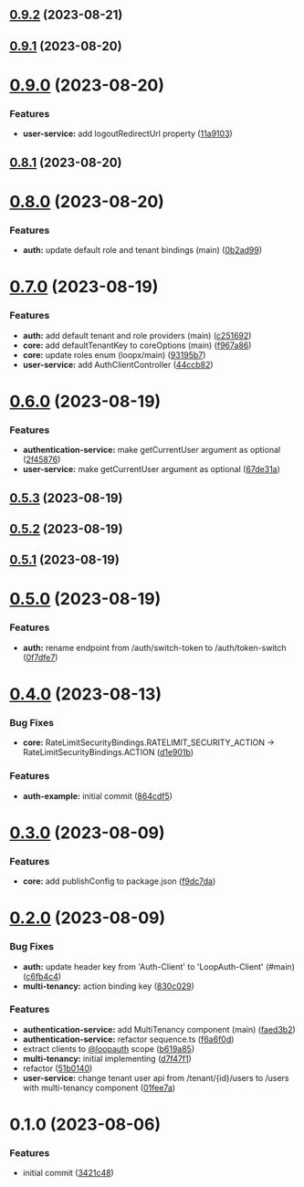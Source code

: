 

## [0.9.2](https://github.com/betaly/loopx/compare/0.9.1...0.9.2) (2023-08-21)

## [0.9.1](https://github.com/betaly/loopx/compare/0.9.0...0.9.1) (2023-08-20)

# [0.9.0](https://github.com/betaly/loopx/compare/0.8.1...0.9.0) (2023-08-20)


### Features

* **user-service:** add logoutRedirectUrl property ([11a9103](https://github.com/betaly/loopx/commit/11a9103c1f63fe3ce1f0c27d09b2ee0b17520a91))

## [0.8.1](https://github.com/betaly/loopx/compare/0.8.0...0.8.1) (2023-08-20)

# [0.8.0](https://github.com/betaly/loopx/compare/0.7.0...0.8.0) (2023-08-20)


### Features

* **auth:** update default role and tenant bindings (main) ([0b2ad99](https://github.com/betaly/loopx/commit/0b2ad998d980e53e1db8ff700e4d3f08863a76f2))

# [0.7.0](https://github.com/betaly/loopx/compare/0.6.0...0.7.0) (2023-08-19)


### Features

* **auth:** add default tenant and role providers (main) ([c251692](https://github.com/betaly/loopx/commit/c2516929a5f87abbdd663ae4d763343478ca2e41))
* **core:** add defaultTenantKey to coreOptions (main) ([f967a86](https://github.com/betaly/loopx/commit/f967a86445ba2f7a525201c373652859d12dd9d3))
* **core:** update roles enum (loopx/main) ([93195b7](https://github.com/betaly/loopx/commit/93195b7e1b0f464c57f5fb9afb88752f9dab6b2a))
* **user-service:** add AuthClientController ([44ccb82](https://github.com/betaly/loopx/commit/44ccb822cd6da54b5dc07cb1374da91d5e0d88d5))

# [0.6.0](https://github.com/betaly/loopx/compare/0.5.3...0.6.0) (2023-08-19)


### Features

* **authentication-service:** make getCurrentUser argument as optional ([2f45876](https://github.com/betaly/loopx/commit/2f45876c13d25fbb5c97cb3e7b0535d0635d518e))
* **user-service:** make getCurrentUser argument as optional ([67de31a](https://github.com/betaly/loopx/commit/67de31a1ac11e1d53260fc7a169fee81a4644733))

## [0.5.3](https://github.com/betaly/loopx/compare/0.5.2...0.5.3) (2023-08-19)

## [0.5.2](https://github.com/betaly/loopx/compare/0.5.1...0.5.2) (2023-08-19)

## [0.5.1](https://github.com/betaly/loopx/compare/0.5.0...0.5.1) (2023-08-19)

# [0.5.0](https://github.com/betaly/loopx/compare/0.4.0...0.5.0) (2023-08-19)


### Features

* **auth:** rename endpoint from /auth/switch-token to /auth/token-switch ([0f7dfe7](https://github.com/betaly/loopx/commit/0f7dfe7b2c2933676a52a10aabf6d2a5a42aebf5))

# [0.4.0](https://github.com/betaly/loopx/compare/0.3.0...0.4.0) (2023-08-13)


### Bug Fixes

* **core:**  RateLimitSecurityBindings.RATELIMIT_SECURITY_ACTION -> RateLimitSecurityBindings.ACTION ([d1e901b](https://github.com/betaly/loopx/commit/d1e901b9e90d3e3c0ecc8d51887cb85ac4817327))


### Features

* **auth-example:** initial commit ([864cdf5](https://github.com/betaly/loopx/commit/864cdf548be3ab9a5c511d3038531dc923a2f421))

# [0.3.0](https://gitr.net/betaly/loopx/compare/0.2.0...0.3.0) (2023-08-09)


### Features

* **core:** add publishConfig to package.json ([f9dc7da](https://gitr.net/betaly/loopx/commits/f9dc7dadbb401216bacce2d0164266dd128535e2))

# [0.2.0](https://gitr.net/betaly/loopx/compare/0.1.0...0.2.0) (2023-08-09)


### Bug Fixes

* **auth:** update header key from 'Auth-Client' to 'LoopAuth-Client' (#main) ([c6fb4c4](https://gitr.net/betaly/loopx/commits/c6fb4c436d4901c0ebbbcbdfb6376d6a7ed6b379))
* **multi-tenancy:** action binding key ([830c029](https://gitr.net/betaly/loopx/commits/830c0297292d18bf70bf3fb2b099055b9ddcf5b3))


### Features

* **authentication-service:** add MultiTenancy component (main) ([faed3b2](https://gitr.net/betaly/loopx/commits/faed3b22f28f8a9a0ea59a385ca47ba0685647cd))
* **authentication-service:** refactor sequence.ts ([f6a6f0d](https://gitr.net/betaly/loopx/commits/f6a6f0d993255edc8a5984cd01ce95c776ddae7c))
* extract clients to [@loopauth](https://gitr.net/loopauth) scope ([b619a85](https://gitr.net/betaly/loopx/commits/b619a85551e36afb63a2fa023069e8aff3a38bec))
* **multi-tenancy:** initial implementing ([d7f47f1](https://gitr.net/betaly/loopx/commits/d7f47f11a1fdc6466ad47c7dbef0f5f67b9d3ecc))
* refactor ([51b0140](https://gitr.net/betaly/loopx/commits/51b0140944986ba05321427834bf8027b3c90420))
* **user-service:** change tenant user api from /tenant/{id}/users to /users with multi-tenancy component ([01fee7a](https://gitr.net/betaly/loopx/commits/01fee7afc1f5c4d50192fe791f8619e498b198dd))

# 0.1.0 (2023-08-06)


### Features

* initial commit ([3421c48](https://gitr.net/betaly/loopx/commits/3421c48046c094d0f6e1e68a2fbf35b5facd6736))